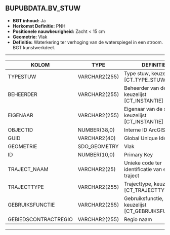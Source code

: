 ﻿## BUPUBDATA.BV_STUW


* __BGT inhoud:__ Ja
* __Herkomst Definitie:__ PNH
* __Positionele nauwkeurigheid:__ Zacht < 15 cm
* __Geometrie:__ Vlak
* __Definitie:__ Waterkering ter verhoging van de waterspiegel in een stroom. BGT kunstwerkdeel.



***

|KOLOM                               |TYPE              |DEFINITIE|
|------                              |----              |-----    |
|TYPESTUW                            |VARCHAR2(255)     |Type stuw, keuzelijst [CT_TYPE_STUW]|
|BEHEERDER                           |VARCHAR2(255)     |Beheerder van de stuw, keuzelijst [CT_INSTANTIE]|
|EIGENAAR                            |VARCHAR2(255)     |Eigenaar van de stuw, keuzelijst [CT_INSTANTIE]|
|OBJECTID                            |NUMBER(38,0)      |Interne ID ArcGIS||OBJBEGINTIJD                        |DATE              |BGT, Datum waarop het object bij de bronhouder is ontstaan|
|GUID                                |VARCHAR2(40)      |Global Unique Identifier|
|GEOMETRIE                           |SDO_GEOMETRY      |Vlak|
|ID                                  |NUMBER(10,0)      |Primary Key|
|TRAJECT_NAAM                        |VARCHAR2(25)      |Unieke code ter identificatie van een traject|
|TRAJECTTYPE                         |VARCHAR2(255)    |Trajecttype, keuzelijst [CT_TRAJECTTYPE]|
|GEBRUIKSFUNCTIE                    |VARCHAR2(255)    |Gebruiksfunctie, keuzelijst [CT_GEBRUIKSFUNCTIE]|
|GEBIEDSCONTRACTREGIO                |VARCHAR2(255)  |Regio naam|

***
